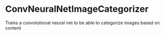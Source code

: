 # ConvNeuralNetImageCategorizer
Trains a convolutional neural net to be able to categorize images based on content
